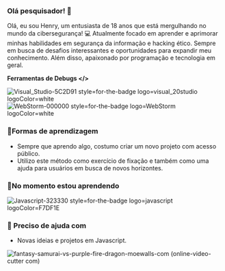 ### Olá pesquisador! 🔎
 Olá, eu sou Henry, um entusiasta de 18 anos que está mergulhando no mundo da cibersegurança! 💻 Atualmente focado em aprender e aprimorar minhas habilidades em segurança da informação e hacking ético. Sempre em busca de desafios interessantes e oportunidades para expandir meu conhecimento. Além disso, apaixonado por programação e tecnologia em geral. 

**Ferramentas de Debugs </>**

![Visual_Studio-5C2D91 style=for-the-badge logo=visual_20studio logoColor=white](https://github.com/henryneon/henryneon/assets/170297824/94cac0b4-1e39-43be-9c0f-8d733fa7e5be)     ![WebStorm-000000 style=for-the-badge logo=WebStorm logoColor=white](https://github.com/henryneon/henryneon/assets/170297824/54802398-1656-4849-a537-32727a357792)

### 🔭Formas de aprendizagem 
- Sempre que aprendo algo, costumo criar um novo projeto com acesso público.
- Utilizo este método como exercício de fixação e também como uma ajuda para usuários em busca de novos horizontes.

### 🌱No momento estou aprendendo

![Javascript-323330 style=for-the-badge logo=javascript logoColor=F7DF1E](https://github.com/henryneon/henryneon/assets/170297824/17319c2d-5874-4bf7-8bfc-fab3ebbda044)

### 🤔 Preciso de ajuda com
- Novas ideias e projetos em Javascript.



 ![fantasy-samurai-vs-purple-fire-dragon-moewalls-com (online-video-cutter com)](https://github.com/henryneon/henryneon/assets/170297824/f1d30a1a-900a-4263-99c0-86ba6cc67e83)
